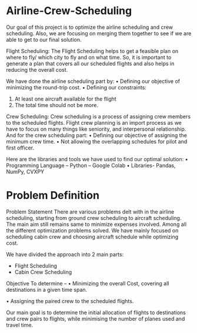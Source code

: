 # Airline-Crew-Scheduling
Our goal of this project is to optimize the airline scheduling and crew scheduling. Also, we are focusing on merging them together to see if we are able to get to our final solution.


Flight Scheduling:
The Flight Scheduling helps to get a feasible plan on where to fly/ which city to fly and on what time. So, it is important to generate a plan that covers all our scheduled flights and also helps in reducing the overall cost.

We have done the airline scheduling part by:
•	Defining our objective of minimizing the round-trip cost.
•	Defining our constraints:
1.	At least one aircraft available for the flight
2.	The total time should not be more.

Crew Scheduling:
Crew scheduling is a process of assigning crew members to the scheduled flights. Flight crew planning is an import process as we have to focus on many things like seniority, and interpersonal relationship. 
And for the crew scheduling part:
•	Defining our objective of assigning the minimum crew time.
•	Not allowing the overlapping schedules for pilot and first officer.

Here are the libraries and tools we have used to find our optimal solution:
•	Programming Language – Python – Google Colab
•	Libraries- Pandas, NumPy, CVXPY


# Problem Definition
Problem Statement
There are various problems delt with in the airline scheduling, starting from ground crew scheduling to aircraft scheduling. The main aim still remains same to minimize expenses involved.
Among all the different optimization problems solved. We have mainly focused on scheduling cabin crew and choosing aircraft schedule while optimizing cost.

We have divided the approach into 2 main parts:
-	Flight Scheduling
-	Cabin Crew Scheduling

Objective
To determine –
•	Minimizing the overall Cost, covering all destinations in a given time span.

•	Assigning the paired crew to the scheduled flights.

Our main goal is to determine the initial allocation of flights to destinations and crew pairs to flights, while minimising the number of planes used and travel time. 

